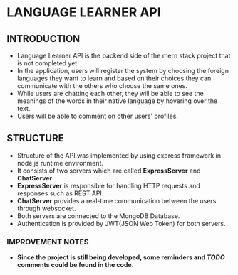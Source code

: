 # LANGUAGE LEARNER API

##  INTRODUCTION

- Language Learner API is the backend side of the mern stack project that is not completed yet.
- In the application, users will register the system by choosing the foreign languages they want to learn and 
based on their choices they can communicate with the others who choose the same ones. 
- While users are chatting each other, they will be able to see the meanings of the words in their native language 
by hovering over the text.
- Users will be able to comment on other users' profiles.

## STRUCTURE

- Structure of the API was implemented by using express framework in node.js runtime environment.
- It consists of two servers which are called **ExpressServer** and **ChatServer**.
- **ExpressServer** is responsible for handling HTTP requests and responses such as REST API.
- **ChatServer** provides a real-time communication between the users through websocket.
- Both servers are connected to the MongoDB Database.
- Authentication is provided by JWT(JSON Web Token) for both servers.

### IMPROVEMENT NOTES

- **Since the project is still being developed, some reminders and _TODO_ comments could be found in the code.** 
